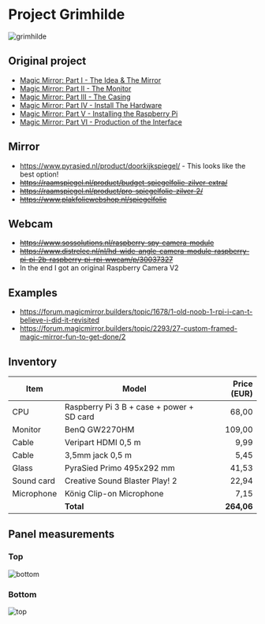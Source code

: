 # Project Grimhilde

![grimhilde](https://user-images.githubusercontent.com/448131/27292016-3e750506-5512-11e7-95b7-bb1d6a76ca36.jpg)

## Original project
- [Magic Mirror: Part I - The Idea & The Mirror](http://michaelteeuw.nl/post/80391333672/magic-mirror-part-i-the-idea-the-mirror)
- [Magic Mirror: Part II - The Monitor](http://michaelteeuw.nl/post/81059936176/magic-mirror-part-ii-the-monitor)
- [Magic Mirror: Part III - The Casing](http://michaelteeuw.nl/post/81784924322/magic-mirror-part-iii-the-casing)
- [Magic Mirror: Part IV - Install The Hardware](http://michaelteeuw.nl/post/82565319113/magic-mirror-part-iv-install-the-hardware)
- [Magic Mirror: Part V - Installing the Raspberry Pi](http://michaelteeuw.nl/post/83188136918/magic-mirror-part-v-installing-the-raspberry-pi)
- [Magic Mirror: Part VI - Production of the Interface](http://michaelteeuw.nl/post/83916869600/magic-mirror-part-vi-production-of-the)

## Mirror
- https://www.pyrasied.nl/product/doorkijkspiegel/ - This looks like the best option!
- ~~https://raamspiegel.nl/product/budget-spiegelfolie-zilver-extra/~~
- ~~https://raamspiegel.nl/product/pro-spiegelfolie-zilver-2/~~
- ~~https://www.plakfoliewebshop.nl/spiegelfolie~~

## Webcam
- ~~https://www.sossolutions.nl/raspberry-spy-camera-module~~
- ~~https://www.distrelec.nl/nl/hd-wide-angle-camera-module-raspberry-pi-pi-2b-raspberry-pi-rpi-wwcam/p/30037327~~
- In the end I got an original Raspberry Camera V2

## Examples
- https://forum.magicmirror.builders/topic/1678/1-old-noob-1-rpi-i-can-t-believe-i-did-it-revisited
- https://forum.magicmirror.builders/topic/2293/27-custom-framed-magic-mirror-fun-to-get-done/2

## Inventory

| Item | Model | Price (EUR) |
|------|-------|-------:|
| CPU | Raspberry Pi 3 B + case + power + SD card | 68,00 |
| Monitor | BenQ GW2270HM | 109,00 |
| Cable | Veripart HDMI 0,5 m | 9,99 |
| Cable | 3,5mm jack 0,5 m | 5,45 |
| Glass | PyraSied Primo 495x292 mm | 41,53 |
| Sound card | Creative Sound Blaster Play! 2 | 22,94 |
| Microphone | König Clip-on Microphone | 7,15 |
| | **Total** | **264,06** |

## Panel measurements

### Top

![bottom](https://user-images.githubusercontent.com/448131/27300625-9b68bd52-5530-11e7-86cc-38b535f844b0.jpg)

### Bottom

![top](https://user-images.githubusercontent.com/448131/27300626-9b80779e-5530-11e7-8ef5-e971867eea00.jpg)
